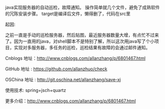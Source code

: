 java实现服务器的自动巡检，故障通知。
操作简单就几个文件，避免了成熟软件的冗陈安装步骤。
target是编译后文件，懒得删了，代码在src里

起因:

之前一直是手动的巡检服务器，然后贴图，最近服务器数量大增，有点忙不过来了。因为一直用的java，对shell脚本不是特别了解，所以这次用java写了个小项目，实现对多服务器，多任务的巡检，巡检结果有故障的会通过邮件通知。

Cnblogs 地址：http://www.cnblogs.com/allanzhang/p/6801467.html

GitHub 地址 : https://github.com/allanzhuo/check

OSChina 地址 : http://git.oschina.net/allanzhang/save-xj

使用技术:
spring+jsch+quartz

更多介绍：http://www.cnblogs.com/allanzhang/p/6801467.html
